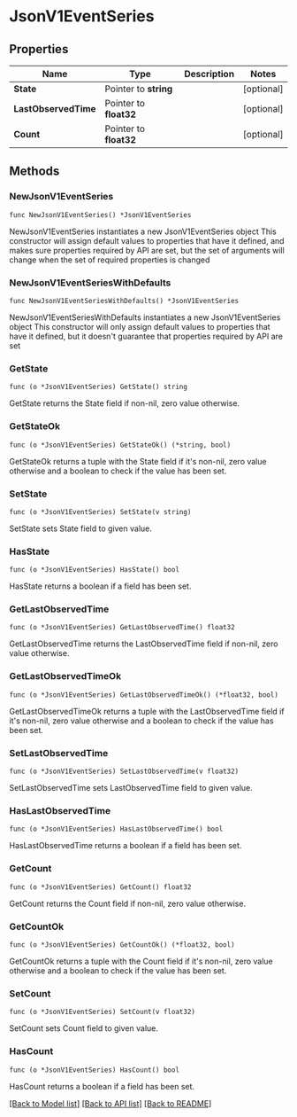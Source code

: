 # JsonV1EventSeries

## Properties

Name | Type | Description | Notes
------------ | ------------- | ------------- | -------------
**State** | Pointer to **string** |  | [optional] 
**LastObservedTime** | Pointer to **float32** |  | [optional] 
**Count** | Pointer to **float32** |  | [optional] 

## Methods

### NewJsonV1EventSeries

`func NewJsonV1EventSeries() *JsonV1EventSeries`

NewJsonV1EventSeries instantiates a new JsonV1EventSeries object
This constructor will assign default values to properties that have it defined,
and makes sure properties required by API are set, but the set of arguments
will change when the set of required properties is changed

### NewJsonV1EventSeriesWithDefaults

`func NewJsonV1EventSeriesWithDefaults() *JsonV1EventSeries`

NewJsonV1EventSeriesWithDefaults instantiates a new JsonV1EventSeries object
This constructor will only assign default values to properties that have it defined,
but it doesn't guarantee that properties required by API are set

### GetState

`func (o *JsonV1EventSeries) GetState() string`

GetState returns the State field if non-nil, zero value otherwise.

### GetStateOk

`func (o *JsonV1EventSeries) GetStateOk() (*string, bool)`

GetStateOk returns a tuple with the State field if it's non-nil, zero value otherwise
and a boolean to check if the value has been set.

### SetState

`func (o *JsonV1EventSeries) SetState(v string)`

SetState sets State field to given value.

### HasState

`func (o *JsonV1EventSeries) HasState() bool`

HasState returns a boolean if a field has been set.

### GetLastObservedTime

`func (o *JsonV1EventSeries) GetLastObservedTime() float32`

GetLastObservedTime returns the LastObservedTime field if non-nil, zero value otherwise.

### GetLastObservedTimeOk

`func (o *JsonV1EventSeries) GetLastObservedTimeOk() (*float32, bool)`

GetLastObservedTimeOk returns a tuple with the LastObservedTime field if it's non-nil, zero value otherwise
and a boolean to check if the value has been set.

### SetLastObservedTime

`func (o *JsonV1EventSeries) SetLastObservedTime(v float32)`

SetLastObservedTime sets LastObservedTime field to given value.

### HasLastObservedTime

`func (o *JsonV1EventSeries) HasLastObservedTime() bool`

HasLastObservedTime returns a boolean if a field has been set.

### GetCount

`func (o *JsonV1EventSeries) GetCount() float32`

GetCount returns the Count field if non-nil, zero value otherwise.

### GetCountOk

`func (o *JsonV1EventSeries) GetCountOk() (*float32, bool)`

GetCountOk returns a tuple with the Count field if it's non-nil, zero value otherwise
and a boolean to check if the value has been set.

### SetCount

`func (o *JsonV1EventSeries) SetCount(v float32)`

SetCount sets Count field to given value.

### HasCount

`func (o *JsonV1EventSeries) HasCount() bool`

HasCount returns a boolean if a field has been set.


[[Back to Model list]](../README.md#documentation-for-models) [[Back to API list]](../README.md#documentation-for-api-endpoints) [[Back to README]](../README.md)


